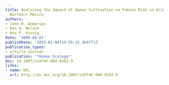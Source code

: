 ```yaml
---
title: Analyzing the Impact of Agave Cultivation on Famine Risk in Arid Pre-Hispanic
  Northern Mexico
authors:
- John M. Anderies
- Ben A. Nelson
- Ann P. Kinzig
date: '2008-04-01'
publishDate: '2025-01-06T19:55:12.369771Z'
publication_types:
- article-journal
publication: '*Human Ecology*'
doi: 10.1007/s10745-008-9162-9
links:
- name: URL
  url: http://dx.doi.org/10.1007/s10745-008-9162-9
---
```

